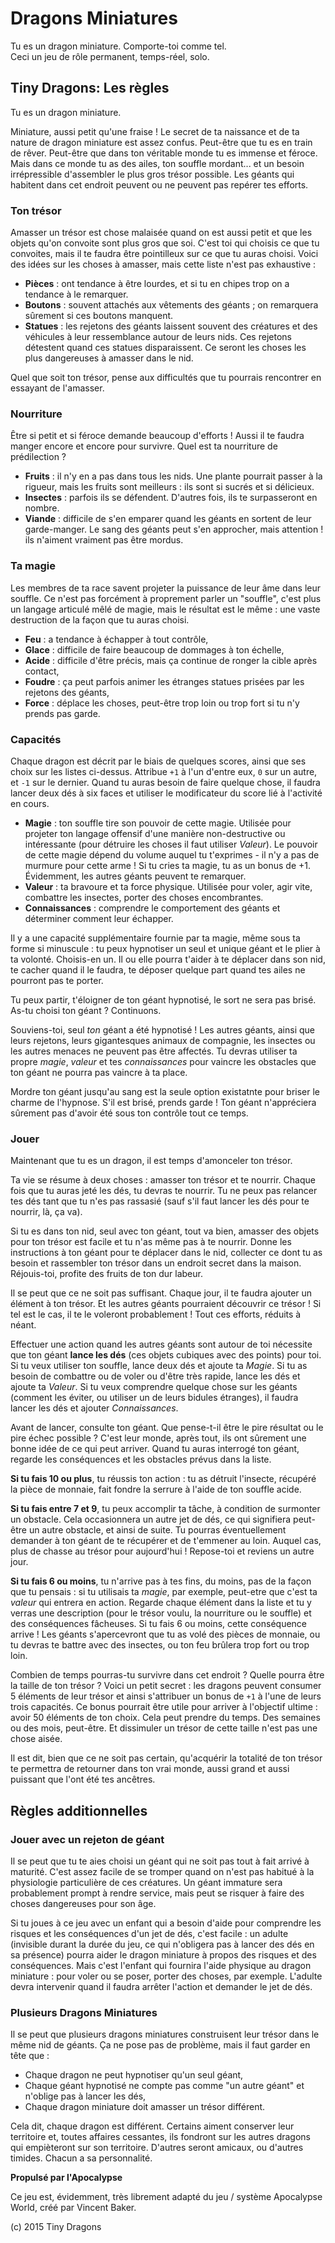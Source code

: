 # Dragons Miniatures

Tu es un dragon miniature. Comporte-toi comme tel.  
Ceci un jeu de rôle permanent, temps-réel, solo.

## Tiny Dragons: Les règles

Tu es un dragon miniature.

Miniature, aussi petit qu'une fraise ! Le secret de ta naissance et de ta nature de dragon miniature est assez confus. Peut-être que tu es en train de rêver. Peut-être que dans ton véritable monde tu es immense et féroce. Mais dans ce monde tu as des ailes, ton souffle mordant... et un besoin irrépressible d'assembler le plus gros trésor possible. Les géants qui habitent dans cet endroit peuvent ou ne peuvent pas repérer tes efforts.

### Ton trésor

Amasser un trésor est chose malaisée quand on est aussi petit et que les objets qu'on convoite sont plus gros que soi. C'est toi qui choisis ce que tu convoites, mais il te faudra être pointilleux sur ce que tu auras choisi. Voici des idées sur les choses à amasser, mais cette liste n'est pas exhaustive :

* **Pièces** : ont tendance à être lourdes, et si tu en chipes trop on a tendance à le remarquer.
* **Boutons** : souvent attachés aux vêtements des géants ; on remarquera sûrement si ces boutons manquent.
* **Statues** : les rejetons des géants laissent souvent des créatures et des véhicules à leur ressemblance autour de leurs nids. Ces rejetons détestent quand ces statues disparaissent. Ce seront les choses les plus dangereuses à amasser dans le nid.

Quel que soit ton trésor, pense aux difficultés que tu pourrais rencontrer en essayant de l'amasser.

### Nourriture

Être si petit et si féroce demande beaucoup d'efforts ! Aussi il te faudra manger encore et encore pour survivre. Quel est ta nourriture de prédilection ?

* **Fruits** : il n'y en a pas dans tous les nids. Une plante pourrait passer à la rigueur, mais les fruits sont meilleurs : ils sont si sucrés et si délicieux.
* **Insectes** : parfois ils se défendent. D'autres fois, ils te surpasseront en nombre.
* **Viande** : difficile de s'en emparer quand les géants en sortent de leur garde-manger. Le sang des géants peut s'en approcher, mais attention ! ils n'aiment vraiment pas être mordus.

### Ta magie

Les membres de ta race savent projeter la puissance de leur âme dans leur souffle. Ce n'est pas forcément à proprement parler un "souffle", c'est plus un langage articulé mêlé de magie, mais le résultat est le même : une vaste destruction de la façon que tu auras choisi.

* **Feu** : a tendance à échapper à tout contrôle,
* **Glace** : difficile de faire beaucoup de dommages à ton échelle,
* **Acide** : difficile d'être précis, mais ça continue de ronger la cible après contact,
* **Foudre** : ça peut parfois animer les étranges statues prisées par les rejetons des géants,
* **Force** : déplace les choses, peut-être trop loin ou trop fort si tu n'y prends pas garde.

### Capacités

Chaque dragon est décrit par le biais de quelques scores, ainsi que ses choix sur les listes ci-dessus. Attribue `+1` à l'un d'entre eux, `0` sur un autre, et `-1` sur le dernier. Quand tu auras besoin de faire quelque chose, il faudra lancer deux dés à six faces et utiliser le modificateur du score lié à l'activité en cours.

* **Magie** : ton souffle tire son pouvoir de cette magie. Utilisée pour projeter ton langage offensif d'une manière non-destructive ou intéressante (pour détruire les choses il faut utiliser *Valeur*). Le pouvoir de cette magie dépend du volume auquel tu t'exprimes - il n'y a pas de murmure pour cette arme ! Si tu cries ta magie, tu as un bonus de +1. Évidemment, les autres géants peuvent te remarquer.
* **Valeur** : ta bravoure et ta force physique. Utilisée pour voler, agir vite, combattre les insectes, porter des choses encombrantes.
* **Connaissances** : comprendre le comportement des géants et déterminer comment leur échapper.

Il y a une capacité supplémentaire fournie par ta magie, même sous ta forme si minuscule : tu peux hypnotiser un seul et unique géant et le plier à ta volonté. Choisis-en un. Il ou elle pourra t'aider à te déplacer dans son nid, te cacher quand il le faudra, te déposer quelque part quand tes ailes ne pourront pas te porter.

Tu peux partir, t'éloigner de ton géant hypnotisé, le sort ne sera pas brisé. As-tu choisi ton géant ? Continuons.

Souviens-toi, seul *ton* géant a été hypnotisé ! Les autres géants, ainsi que leurs rejetons, leurs gigantesques animaux de compagnie, les insectes ou les autres menaces ne peuvent pas être affectés. Tu devras utiliser ta propre *magie*, *valeur* et tes *connaissances* pour vaincre les obstacles que ton géant ne pourra pas vaincre à ta place.

Mordre ton géant jusqu'au sang est la seule option existatnte pour briser le charme de l'hypnose. S'il est brisé, prends garde ! Ton géant n'appréciera sûrement pas d'avoir été sous ton contrôle tout ce temps.

### Jouer

Maintenant que tu es un dragon, il est temps d'amonceler ton trésor.

Ta vie se résume à deux choses : amasser ton trésor et te nourrir. Chaque fois que tu auras jeté les dés, tu devras te nourrir. Tu ne peux pas relancer tes dés tant que tu n'es pas rassasié (sauf s'il faut lancer les dés pour te nourrir, là, ça va).

Si tu es dans ton nid, seul avec ton géant, tout va bien, amasser des objets pour ton trésor est facile et tu n'as même pas à te nourrir. Donne les instructions à ton géant pour te déplacer dans le nid, collecter ce dont tu as besoin et rassembler ton trésor dans un endroit secret dans la maison. Réjouis-toi, profite des fruits de ton dur labeur.

Il se peut que ce ne soit pas suffisant. Chaque jour, il te faudra ajouter un élément à ton trésor. Et les autres géants pourraient découvrir ce trésor ! Si tel est le cas, il te le voleront probablement ! Tout ces efforts, réduits à néant.

Effectuer une action quand les autres géants sont autour de toi nécessite que ton géant **lance les dés** (ces objets cubiques avec des points) pour toi. Si tu veux utiliser ton souffle, lance deux dés et ajoute ta *Magie*. Si tu as besoin de combattre ou de voler ou d'être très rapide, lance les dés et ajoute ta *Valeur*. Si tu veux comprendre quelque chose sur les géants (comment les éviter, ou utiliser un de leurs bidules étranges), il faudra lancer les dés et ajouter *Connaissances*.

Avant de lancer, consulte ton géant. Que pense-t-il être le pire résultat ou le pire échec possible ? C'est leur monde, après tout, ils ont sûrement une bonne idée de ce qui peut arriver. Quand tu auras interrogé ton géant, regarde les conséquences et les obstacles prévus dans la liste.

**Si tu fais 10 ou plus**, tu réussis ton action : tu as détruit l'insecte, récupéré la pièce de monnaie, fait fondre la serrure à l'aide de ton souffle acide.

**Si tu fais entre 7 et 9**, tu peux accomplir ta tâche, à condition de surmonter un obstacle. Cela occasionnera un autre jet de dés, ce qui signifiera peut-être un autre obstacle, et ainsi de suite. Tu pourras éventuellement demander à ton géant de te récupérer et de t'emmener au loin. Auquel cas, plus de chasse au trésor pour aujourd'hui ! Repose-toi et reviens un autre jour.

**Si tu fais 6 ou moins**, tu n'arrive pas à tes fins, du moins, pas de la façon que tu pensais : si tu utilisais ta *magie*, par exemple, peut-etre que c'est ta *valeur* qui entrera en action. Regarde chaque élément dans la liste et tu y verras une description (pour le trésor voulu, la nourriture ou le souffle) et des conséquences fâcheuses. Si tu fais 6 ou moins, cette conséquence arrive ! Les géants s'apercevront que tu as volé des pièces de monnaie, ou tu devras te battre avec des insectes, ou ton feu brûlera trop fort ou trop loin.

Combien de temps pourras-tu survivre dans cet endroit ? Quelle pourra être la taille de ton trésor ? Voici un petit secret : les dragons peuvent consumer 5 éléments de leur trésor et ainsi s'attribuer un bonus de `+1` à l'une de leurs trois capacités. Ce bonus pourrait être utile pour arriver à l'objectif ultime : avoir 50 éléments de ton choix. Cela peut prendre du temps. Des semaines ou des mois, peut-être. Et dissimuler un trésor de cette taille n'est pas une chose aisée.

Il est dit, bien que ce ne soit pas certain, qu'acquérir la totalité de ton trésor te permettra de retourner dans ton vrai monde, aussi grand et aussi puissant que l'ont été tes ancêtres.

## Règles additionnelles

### Jouer avec un rejeton de géant

Il se peut que tu te aies choisi un géant qui ne soit pas tout à fait arrivé à maturité. C'est assez facile de se tromper quand on n'est pas habitué à la physiologie particulière de ces créatures. Un géant immature sera probablement prompt à rendre service, mais peut se risquer à faire des choses dangereuses pour son âge.

Si tu joues à ce jeu avec un enfant qui a besoin d'aide pour comprendre les risques et les conséquences d'un jet de dés, c'est facile : un adulte (invisible durant la durée du jeu, ce qui n'obligera pas à lancer des dés en sa présence) pourra aider le dragon miniature à propos des risques et des conséquences. Mais c'est l'enfant qui fournira l'aide physique au dragon miniature : pour voler ou se poser, porter des choses, par exemple. L'adulte devra intervenir quand il faudra arrêter l'action et demander le jet de dés.

### Plusieurs Dragons Miniatures

Il se peut que plusieurs dragons miniatures construisent leur trésor dans le même nid de géants. Ça ne pose pas de problème, mais il faut garder en tête que :

- Chaque dragon ne peut hypnotiser qu'un seul géant,
- Chaque géant hypnotisé ne compte pas comme "un autre géant" et n'oblige pas à lancer les dés,
- Chaque dragon miniature doit amasser un trésor différent.

Cela dit, chaque dragon est différent. Certains aiment conserver leur territoire et, toutes affaires cessantes, ils fondront sur les autres dragons qui empièteront sur son territoire. D'autres seront amicaux, ou d'autres timides. Chacun a sa personnalité.

**Propulsé par l'Apocalypse**

Ce jeu est, évidemment, très librement adapté du jeu / système Apocalypse World, créé par Vincent Baker.

(c) 2015 Tiny Dragons
